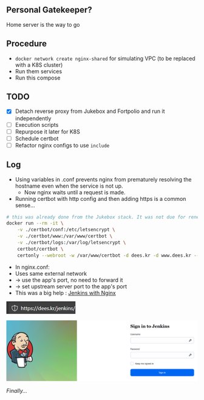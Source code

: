 ## Personal Gatekeeper?
Home server is the way to go

## Procedure
- `docker network create nginx-shared` for simulating VPC (to be replaced with a K8S cluster)
- Run them services
- Run this compose

## TODO
- [x] Detach reverse proxy from Jukebox and Fortpolio and run it independently
- [ ] Execution scripts
- [ ] Repurpose it later for K8S
- [ ] Schedule certbot
- [ ] Refactor nginx configs to use `include`

## Log
- Using variables in .conf prevents nginx from prematurely resolving the hostname even when the service is not up.
    - Now nginx waits until a request is made.
- Running certbot with http config and then adding https is a common sense...
```bash
# this was already done from the Jukebox stack. It was not due for renewal(copy pasted certs)
docker run --rm -it \
    -v ./certbot/conf:/etc/letsencrypt \
    -v ./certbot/www:/var/www/certbot \
    -v ./certbot/logs:/var/log/letsencrypt \
    certbot/certbot \
    certonly --webroot -w /var/www/certbot -d dees.kr -d www.dees.kr --non-interactive --agree-tos --email tunacome@gmail.com
```
- In nginx.conf:
- Uses same external network 
- -> use the app's port, no need to forward it 
- -> set upstream server port to the app's port
- This was a big help : [Jenkins with Nginx](https://www.jenkins.io/doc/book/system-administration/reverse-proxy-configuration-with-jenkins/reverse-proxy-configuration-nginx/)

![alt text](image.png)

![alt text](image-1.png)

*Finally...*